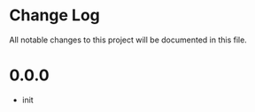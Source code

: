 # Change Log

All notable changes to this project will be documented in this file.

# 0.0.0

- init
